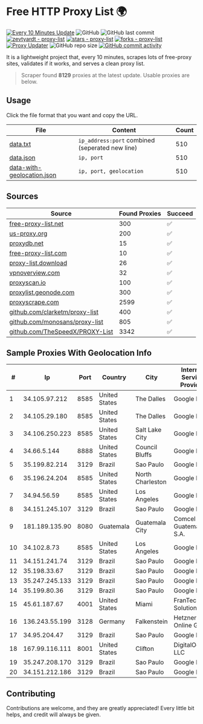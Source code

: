 
# Free HTTP Proxy List 🌍

[![Every 10 Minutes Update](https://github.com/mertguvencli/http-proxy-list/actions/workflows/main.yml/badge.svg?branch=main)](https://github.com/mertguvencli/http-proxy-list/actions/workflows/main.yml)
![GitHub](https://img.shields.io/github/license/mertguvencli/http-proxy-list)
![GitHub last commit](https://img.shields.io/github/last-commit/mertguvencli/http-proxy-list)
[![zevtyardt - proxy-list](https://img.shields.io/static/v1?label=zevtyardt&message=proxy-list&color=blue&logo=github)](https://github.com/zevtyardt/proxy-list "Go to GitHub repo")
[![stars - proxy-list](https://img.shields.io/github/stars/zevtyardt/proxy-list?style=social)](https://github.com/zevtyardt/proxy-list)
[![forks - proxy-list](https://img.shields.io/github/forks/zevtyardt/proxy-list?style=social)](https://github.com/zevtyardt/proxy-list)
[![Proxy Updater](https://github.com/zevtyardt/proxy-list/workflows/Proxy%20Updater/badge.svg)](https://github.com/zevtyardt/proxy-list/actions?query=workflow:"Proxy+Updater")
![GitHub repo size](https://img.shields.io/github/repo-size/zevtyardt/proxy-list)
[![GitHub commit activity](https://img.shields.io/github/commit-activity/m/zevtyardt/proxy-list?logo=commits)](https://github.com/zevtyardt/proxy-list/commits/main)

It is a lightweight project that, every 10 minutes, scrapes lots of free-proxy sites, validates if it works, and serves a clean proxy list.

> Scraper found **8129** proxies at the latest update. Usable proxies are below.

## Usage

Click the file format that you want and copy the URL.

|File|Content|Count|
|----|-------|-----|
|[data.txt](https://raw.githubusercontent.com/mertguvencli/http-proxy-list/main/proxy-list/data.txt)|`ip_address:port` combined (seperated new line)|510|
|[data.json](https://raw.githubusercontent.com/mertguvencli/http-proxy-list/main/proxy-list/data.json)|`ip, port`|510|
|[data-with-geolocation.json](https://raw.githubusercontent.com/mertguvencli/http-proxy-list/main/proxy-list/data-with-geolocation.json)|`ip, port, geolocation`|510|

## Sources

|Source|Found Proxies|Succeed|
|------|-------------|-------|
|[free-proxy-list.net](https://free-proxy-list.net)|300|✅|
|[us-proxy.org](https://www.us-proxy.org)|200|✅|
|[proxydb.net](http://proxydb.net)|15|✅|
|[free-proxy-list.com](https://free-proxy-list.com/?page=&port=&type%5B%5D=http&type%5B%5D=https&up_time=0&search=Search)|10|✅|
|[proxy-list.download](https://www.proxy-list.download/HTTP)|26|✅|
|[vpnoverview.com](https://vpnoverview.com/privacy/anonymous-browsing/free-proxy-servers)|32|✅|
|[proxyscan.io](https://www.proxyscan.io)|100|✅|
|[proxylist.geonode.com](https://proxylist.geonode.com/api/proxy-list?limit=300&page=1&sort_by=lastChecked&sort_type=desc&protocols=http,https)|300|✅|
|[proxyscrape.com](https://api.proxyscrape.com/v2/?request=displayproxies&protocol=http&timeout=10000&country=all&ssl=all&anonymity=all)|2599|✅|
|[github.com/clarketm/proxy-list](https://raw.githubusercontent.com/clarketm/proxy-list/master/proxy-list-raw.txt)|400|✅|
|[github.com/monosans/proxy-list](https://raw.githubusercontent.com/monosans/proxy-list/main/proxies/http.txt)|805|✅|
|[github.com/TheSpeedX/PROXY-List](https://raw.githubusercontent.com/TheSpeedX/PROXY-List/master/http.txt)|3342|✅|


## Sample Proxies With Geolocation Info

|#|Ip|Port|Country|City|Internet Service Provider|
|-|--|----|-------|----|-------------------------|
|1|34.105.97.212|8585|United States|The Dalles|Google LLC|
|2|34.105.29.180|8585|United States|The Dalles|Google LLC|
|3|34.106.250.223|8585|United States|Salt Lake City|Google LLC|
|4|34.66.5.144|8888|United States|Council Bluffs|Google LLC|
|5|35.199.82.214|3129|Brazil|Sao Paulo|Google LLC|
|6|35.196.24.204|8585|United States|North Charleston|Google LLC|
|7|34.94.56.59|8585|United States|Los Angeles|Google LLC|
|8|34.151.245.107|3129|Brazil|Sao Paulo|Google LLC|
|9|181.189.135.90|8080|Guatemala|Guatemala City|Comcel Guatemala S.A.|
|10|34.102.8.73|8585|United States|Los Angeles|Google LLC|
|11|34.151.241.74|3129|Brazil|Sao Paulo|Google LLC|
|12|35.198.33.67|3129|Brazil|Sao Paulo|Google LLC|
|13|35.247.245.133|3129|Brazil|Sao Paulo|Google LLC|
|14|35.199.80.36|3129|Brazil|Sao Paulo|Google LLC|
|15|45.61.187.67|4001|United States|Miami|FranTech Solutions|
|16|136.243.55.199|3128|Germany|Falkenstein|Hetzner Online GmbH|
|17|34.95.204.47|3129|Brazil|Sao Paulo|Google LLC|
|18|167.99.116.111|8001|United States|Clifton|DigitalOcean, LLC|
|19|35.247.208.170|3129|Brazil|Sao Paulo|Google LLC|
|20|34.151.212.186|3129|Brazil|Sao Paulo|Google LLC|



## Contributing

Contributions are welcome, and they are greatly appreciated! Every
little bit helps, and credit will always be given.

